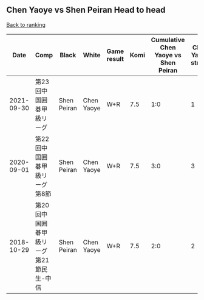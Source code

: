 ## Chen Yaoye vs Shen Peiran Head to head

[Back to ranking](../../index.md)




| **Date** | **Comp** | **Black** | **White** | **Game result** | **Komi** | **Cumulative Chen Yaoye vs Shen Peiran** | **Chen Yaoye streak** | **Shen Peiran streak** | 
| --- | --- | --- | --- | --- | --- | --- | --- | --- |
| 2021-09-30 | 第23回中国囲碁甲級リーグ | Shen Peiran | Chen Yaoye | W+R | 7.5 | 1:0 | 1 | 0 | 
| 2020-09-01 | 第22回中国囲碁甲級リーグ第8節 | Shen Peiran | Chen Yaoye | W+R | 7.5 | 3:0 | 3 | 0 | 
| 2018-10-29 | 第20回中国囲碁甲級リーグ第21節民生-中信 | Shen Peiran | Chen Yaoye | W+R | 7.5 | 2:0 | 2 | 0 |




